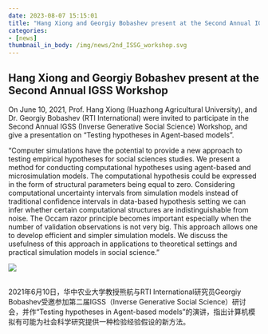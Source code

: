 ```yaml
---
date: 2023-08-07 15:15:01
title: "Hang Xiong and Georgiy Bobashev present at the Second Annual IGSS Workshop"
categories:
- [news]
thumbnail_in_body: /img/news/2nd_ISSG_workshop.svg
---
```

## <div class="post_flex_center_center">Hang Xiong and Georgiy Bobashev present at the Second Annual IGSS Workshop</div>

On June 10, 2021, Prof. Hang Xiong (Huazhong Agricultural University), and Dr. Georgiy Bobashev (RTI International) were invited to participate in the Second Annual IGSS (Inverse Generative Social Science) Workshop, and give a presentation on “Testing hypotheses in Agent-based models”.

“Computer simulations have the potential to provide a new approach to testing empirical hypotheses for social sciences studies. We present a method for conducting computational hypotheses using agent-based and microsimulation models. The computational hypothesis could be expressed in the form of structural parameters being equal to zero. Considering computational uncertainty intervals from simulation models instead of traditional confidence intervals in data-based hypothesis setting we can infer whether certain computational structures are indistinguishable from noise. The Occam razor principle becomes important especially when the number of validation observations is not very big. This approach allows one to develop efficient and simpler simulation models. We discuss the usefulness of this approach in applications to theoretical settings and practical simulation models in social science.”

<div class="p_center">
    <img class="post_block-item" style="max-width: 80%;margin-bottom: 16px;" src="/img/news/2nd_ISSG_workshop.svg">
</div>

2021年6月10日，华中农业大学教授熊航与RTI International研究员Georgiy Bobashev受邀参加第二届IGSS（Inverse Generative Social Science）研讨会，并作“Testing hypotheses in Agent-based models”的演讲，指出计算机模拟有可能为社会科学研究提供一种检验经验假设的新方法。
